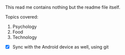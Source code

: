 This read me contains nothing but the readme file itself. 

Topics covered:
1. Psychology
2. Food
3. Technology

- [x] Sync with the Android device as well, using git 